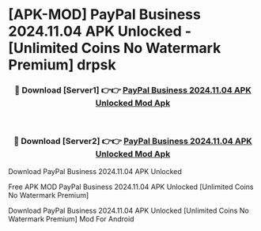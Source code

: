 # [APK-MOD] PayPal Business 2024.11.04 APK Unlocked - [Unlimited Coins No Watermark Premium] drpsk



<div align="center">
<h3>🔴 Download [Server1] 👉👉 <a href="https://momento.my/?title=PayPal_Business_2024.11.04_APK_Unlocked">PayPal Business 2024.11.04 APK Unlocked Mod Apk</a></h3><br>

<h3>🔴 Download [Server2] 👉👉 <a href="https://momento.my/?title=PayPal_Business_2024.11.04_APK_Unlocked">PayPal Business 2024.11.04 APK Unlocked Mod Apk</a></h3>
</div>



Download PayPal Business 2024.11.04 APK Unlocked 

Free APK MOD PayPal Business 2024.11.04 APK Unlocked [Unlimited Coins No Watermark Premium]

Download PayPal Business 2024.11.04 APK Unlocked [Unlimited Coins No Watermark Premium] Mod For Android
